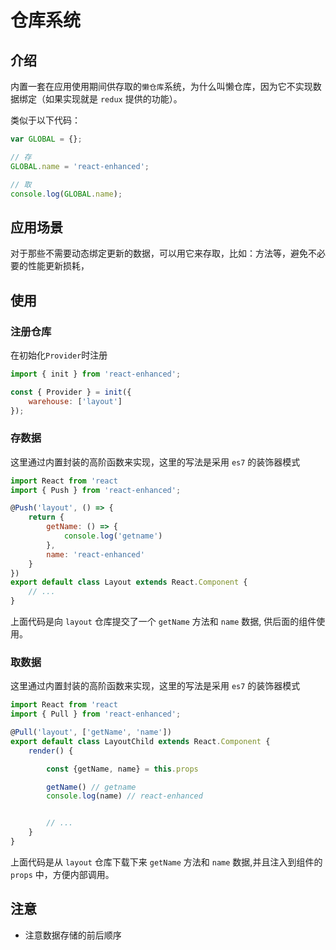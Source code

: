 # 仓库系统

## 介绍

内置一套在应用使用期间供存取的`懒仓库`系统，为什么叫懒仓库，因为它不实现数据绑定（如果实现就是 `redux` 提供的功能）。

类似于以下代码：

```js
var GLOBAL = {};

// 存
GLOBAL.name = 'react-enhanced';

// 取
console.log(GLOBAL.name);
```

## 应用场景

对于那些不需要动态绑定更新的数据，可以用它来存取，比如：方法等，避免不必要的性能更新损耗，

## 使用

### 注册仓库

在初始化`Provider`时注册

```js
import { init } from 'react-enhanced';

const { Provider } = init({
    warehouse: ['layout']
});
```

### 存数据

这里通过内置封装的高阶函数来实现，这里的写法是采用 `es7` 的装饰器模式

```js
import React from 'react
import { Push } from 'react-enhanced';

@Push('layout', () => {
    return {
        getName: () => {
            console.log('getname')
        },
        name: 'react-enhanced'
    }
})
export default class Layout extends React.Component {
    // ...
}
```

上面代码是向 `layout` 仓库提交了一个 `getName` 方法和 `name` 数据, 供后面的组件使用。

### 取数据

这里通过内置封装的高阶函数来实现，这里的写法是采用 `es7` 的装饰器模式

```js
import React from 'react
import { Pull } from 'react-enhanced';

@Pull('layout', ['getName', 'name'])
export default class LayoutChild extends React.Component {
    render() {

        const {getName, name} = this.props

        getName() // getname
        console.log(name) // react-enhanced


        // ...
    }
}
```

上面代码是从 `layout` 仓库下载下来 `getName` 方法和 `name` 数据,并且注入到组件的 `props` 中，方便内部调用。

## 注意

-   注意数据存储的前后顺序
